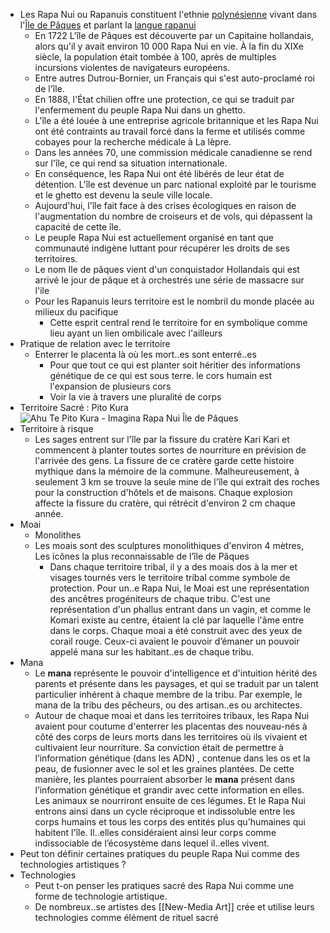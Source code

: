 - Les Rapa Nui ou Rapanuis constituent l'ethnie [polynésienne](https://fr.wikipedia.org/wiki/Polyn%C3%A9sie) vivant dans l'[Île de Pâques](https://fr.wikipedia.org/wiki/%C3%8Ele_de_P%C3%A2ques) et parlant la [langue rapanui](https://fr.wikipedia.org/wiki/Rapanui_(langue))
	- En 1722 L'île de Pâques est découverte par un Capitaine hollandais, alors qu'il y avait environ 10 000 Rapa Nui en vie. À la fin du XIXe siècle, la population était tombée à 100, après de multiples incursions violentes de navigateurs européens.
	- Entre autres Dutrou-Bornier, un Français qui s'est auto-proclamé roi de l'île.
	- En 1888, l'État chilien offre une protection, ce qui se traduit par l'enfermement du
	  peuple Rapa Nui dans un ghetto.
	- L'île a été louée à une entreprise agricole britannique et les Rapa Nui ont été contraints au travail forcé dans la ferme et utilisés comme cobayes pour la recherche médicale à La lèpre.
	- Dans les années 70, une commission médicale canadienne se rend sur l'île, ce qui rend sa situation internationale.
	- En conséquence, les Rapa Nui ont été libérés de leur état de détention. L'île est devenue un parc national exploité par le tourisme et le ghetto est devenu la seule ville locale.
	- Aujourd'hui, l'île fait face à des crises écologiques en raison de l'augmentation du nombre de croiseurs et de vols, qui dépassent la capacité de cette île.
	- Le peuple Rapa Nui est actuellement organisé en tant que communauté indigène luttant pour récupérer les droits de ses territoires.
	- Le nom Ile de pâques vient d'un conquistador Hollandais qui est arrivé le jour de pâque et à orchestrés une série de massacre sur l'ile
	- Pour les Rapanuis leurs territoire est le nombril du monde placée au milieux du pacifique
		- Cette esprit central rend le territoire for en symbolique comme lieu ayant un lien ombilicale avec l'ailleurs
- Pratique de relation avec le territoire
	- Enterrer le placenta là où les mort..es sont enterré..es
		- Pour que tout ce qui est planter soit héritier des informations génétique de ce qui est sous terre. le cors humain est l'expansion de plusieurs cors
		- Voir la vie à travers une pluralité de corps
- Territoire Sacré : Pito Kura ![Ahu Te Pito Kura - Imagina Rapa Nui Île de Pâques](https://i0.wp.com/imaginarapanui.com/fr/wp-content/uploads/2018/12/Te-Pito-Kura-ile-de-Paques-Rapa-Nui.jpg?fit=640%2C427&ssl=1)
- Territoire à risque
	- Les sages entrent sur l'île par la fissure du cratère Kari Kari et commencent à planter toutes sortes de nourriture en prévision de l'arrivée des gens. La fissure de ce cratère garde cette histoire mythique dans la mémoire de la commune. Malheureusement, à seulement 3 km se trouve la seule mine de l'île qui extrait des roches pour la construction d'hôtels et de maisons. Chaque explosion affecte la fissure du cratère, qui rétrécit d'environ 2 cm chaque année.
- Moai
	- Monolithes
	- Les moais sont des sculptures monolithiques d'environ 4 mètres, Les icônes la plus reconnaissable de l’île de Pâques
		- Dans chaque territoire tribal, il y a des moais dos à la mer et visages tournés vers le territoire tribal comme symbole de protection. Pour un..e Rapa Nui, le Moai est une représentation des ancêtres progéniteurs de chaque tribu. C'est une représentation
		  d'un phallus entrant dans un vagin, et comme le Komari existe au centre, étaient la clé par laquelle l'âme entre dans le corps.
		  Chaque moai a été construit avec des yeux de corail rouge. Ceux-ci avaient le pouvoir d’émaner un pouvoir appelé mana sur les habitant..es de chaque tribu.
- Mana
	- Le **mana** représente le pouvoir d'intelligence et d'intuition hérité des parents et présente dans les paysages, et qui se traduit par un talent particulier inhérent à chaque membre de la tribu. Par exemple, le mana de la tribu des pêcheurs, ou des artisan..es ou architectes.
	- Autour de chaque moai et dans les territoires tribaux, les Rapa Nui avaient pour coutume d'enterrer les placentas des nouveau-nés à côté des corps de leurs morts dans les territoires où ils vivaient et cultivaient leur nourriture. Sa conviction était de permettre à l’information génétique (dans les ADN) , contenue dans les os et la peau, de fusionner avec le sol et les graines plantées. De cette manière, les plantes pourraient absorber le **mana** présent dans l’information génétique et grandir avec
	  cette information en elles. Les animaux se nourriront ensuite de ces légumes. Et le Rapa Nui entrons ainsi dans un cycle réciproque et indissoluble entre les corps humains et tous les corps des entités plus qu'humaines qui habitent l'île. Il..elles considéraient ainsi leur corps comme indissociable de l’écosystème dans lequel il..elles
	  vivent.
- Peut ton définir certaines pratiques du peuple Rapa Nui comme des technologies artistiques ?
- Technologies
	- Peut t-on penser les pratiques sacré des Rapa Nui comme une forme de technologie artistique.
	- De nombreux..se artistes des [[New-Media Art]] crée et utilise leurs technologies comme élément de rituel sacré